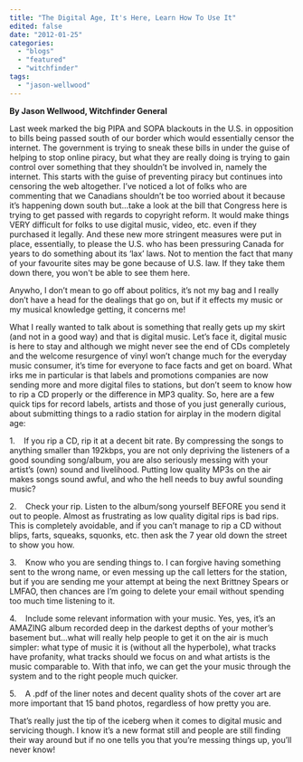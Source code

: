 ```yaml
---
title: "The Digital Age, It's Here, Learn How To Use It"
edited: false
date: "2012-01-25"
categories:
  - "blogs"
  - "featured"
  - "witchfinder"
tags:
  - "jason-wellwood"
---
```


**By Jason Wellwood, Witchfinder General**

Last week marked the big PIPA and SOPA blackouts in the U.S. in opposition to bills being passed south of our border which would essentially censor the internet. The government is trying to sneak these bills in under the guise of helping to stop online piracy, but what they are really doing is trying to gain control over something that they shouldn’t be involved in, namely the internet. This starts with the guise of preventing piracy but continues into censoring the web altogether. I’ve noticed a lot of folks who are commenting that we Canadians shouldn’t be too worried about it because it’s happening down south but...take a look at the bill that Congress here is trying to get passed with regards to copyright reform. It would make things VERY difficult for folks to use digital music, video, etc. even if they purchased it legally. And these new more stringent measures were put in place, essentially, to please the U.S. who has been pressuring Canada for years to do something about its ‘lax’ laws. Not to mention the fact that many of your favourite sites may be gone because of U.S. law. If they take them down there, you won't be able to see them here.

Anywho, I don’t mean to go off about politics, it’s not my bag and I really don’t have a head for the dealings that go on, but if it effects my music or my musical knowledge getting, it concerns me!

What I really wanted to talk about is something that really gets up my skirt (and not in a good way) and that is digital music. Let’s face it, digital music is here to stay and although we might never see the end of CDs completely and the welcome resurgence of vinyl won’t change much for the everyday music consumer, it’s time for everyone to face facts and get on board. What irks me in particular is that labels and promotions companies are now sending more and more digital files to stations, but don’t seem to know how to rip a CD properly or the difference in MP3 quality. So, here are a few quick tips for record labels, artists and those of you just generally curious, about submitting things to a radio station for airplay in the modern digital age:

1.    If you rip a CD, rip it at a decent bit rate. By compressing the songs to anything smaller than 192kbps, you are not only depriving the listeners of a good sounding song/album, you are also seriously messing with your artist’s (own) sound and livelihood. Putting low quality MP3s on the air makes songs sound awful, and who the hell needs to buy awful sounding music?

2.    Check your rip. Listen to the album/song yourself BEFORE you send it out to people. Almost as frustrating as low quality digital rips is bad rips. This is completely avoidable, and if you can’t manage to rip a CD without blips, farts, squeaks, squonks, etc. then ask the 7 year old down the street to show you how.

3.    Know who you are sending things to. I can forgive having something sent to the wrong name, or even messing up the call letters for the station, but if you are sending me your attempt at being the next Brittney Spears or LMFAO, then chances are I’m going to delete your email without spending too much time listening to it.

4.    Include some relevant information with your music. Yes, yes, it’s an AMAZING album recorded deep in the darkest depths of your mother’s basement but...what will really help people to get it on the air is much simpler: what type of music it is (without all the hyperbole), what tracks have profanity, what tracks should we focus on and what artists is the music comparable to. With that info, we can get the your music through the system and to the right people much quicker.

5.    A .pdf of the liner notes and decent quality shots of the cover art are more important that 15 band photos, regardless of how pretty you are.

That’s really just the tip of the iceberg when it comes to digital music and servicing though. I know it’s a new format still and people are still finding their way around but if no one tells you that you’re messing things up, you’ll never know!
